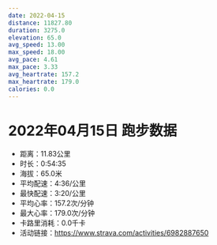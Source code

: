 ```yaml
---
date: 2022-04-15
distance: 11827.80
duration: 3275.0
elevation: 65.0
avg_speed: 13.00
max_speed: 18.00
avg_pace: 4.61
max_pace: 3.33
avg_heartrate: 157.2
max_heartrate: 179.0
calories: 0.0
---
```


# 2022年04月15日 跑步数据

- 距离：11.83公里
- 时长：0:54:35
- 海拔：65.0米
- 平均配速：4:36/公里
- 最快配速：3:20/公里
- 平均心率：157.2次/分钟
- 最大心率：179.0次/分钟
- 卡路里消耗：0.0千卡
- 活动链接：https://www.strava.com/activities/6982887650
